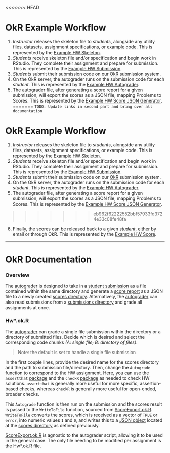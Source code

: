 <<<<<<< HEAD
# OkR Example Workflow

1. *Instructor* releases the skeleton file to *students*, alongside any utility files, datasets, assignment specifications, or example code. This is represented by the [Example HW Skeleton](https://github.com/jadebc-berkeley/PH250B/blob/master/OkR/Hw0_Skeleton.R).
2. *Students* receive skeleton file and/or specification and begin work in RStudio. They complete their assignment and prepare for submission. This is represented by the [Example HW Submission](https://github.com/jadebc-berkeley/PH250B/blob/master/OkR/Hw0_Submission.R).
3. *Students* submit their submission code on our [OkR](okpy.org) submission system.
4. On the OkR server, the autograder runs on the submission code for each *student*. This is represented by the [Example HW Autograder](https://github.com/jadebc-berkeley/PH250B/blob/master/OkR/Hw0.ok.R).
5. The autograder file, after generating a score report for a given submission, will export the scores as a JSON file, mapping Problems to Scores. This is represented by the [Example HW Score JSON Generator](https://github.com/jadebc-berkeley/PH250B/blob/master/OkR/ScoreExport.ok.R).
=======
`TODO: Update links in second part and bring over all documentation`

# OkR Example Workflow

1. *Instructor* releases the skeleton file to *students*, alongside any utility files, datasets, assignment specifications, or example code. This is represented by the [Example HW Skeleton](https://github.com/jadebc-berkeley/okR/blob/master/HW0_Skeleton.R).
2. *Students* receive skeleton file and/or specification and begin work in RStudio. They complete their assignment and prepare for submission. This is represented by the [Example HW Submission](https://github.com/jadebc-berkeley/okR/blob/master/HW0_Submission.R).
3. *Students* submit their submission code on our [OkR](https://okpy.org) submission system.
4. On the OkR server, the autograder runs on the submission code for each *student*. This is represented by the [Example HW Autograder](https://github.com/jadebc-berkeley/okR/blob/master/HW0.ok.R).
5. The autograder file, after generating a score report for a given submission, will export the scores as a JSON file, mapping Problems to Scores. This is represented by the [Example HW Score JSON Generator](https://github.com/jadebc-berkeley/okR/blob/master/ScoreExport.ok.R).
>>>>>>> eb962f62222552bbf57933fd3724e33c08fe48fa
6. Finally, the scores can be released back to a given *student*, either by email or through OkR. This is represented by the [Example HW Score](https://github.com/jadebc-berkeley/PH250B/blob/master/OkR/Hw0Score).

---

# OkR Documentation

### Overview  
The [autograder](https://github.com/jadebc-berkeley/PH250B/blob/basic-autograder/OkR/Hw0.ok.R) is designed to take in a [student submission](https://github.com/jadebc-berkeley/PH250B/blob/basic-autograder/OkR/Hw0_Submission.R) as a file contained within the same directory and generate a [score report](https://github.com/jadebc-berkeley/PH250B/blob/basic-autograder/OkR/Hw0_Scored/Hw0_NP1_ScoreReport.JSON) as a JSON file to a newly created [scores directory](https://github.com/jadebc-berkeley/PH250B/tree/basic-autograder/OkR/Hw0_Scored). Alternatively, the [autograder](https://github.com/jadebc-berkeley/PH250B/blob/basic-autograder/OkR/Hw0.ok.R) can also read submissions from a [submissions directory](https://github.com/jadebc-berkeley/PH250B/tree/basic-autograder/OkR/Hw0_Submissions) and grade all assignments at once.

### Hw*.ok.R
The [autograder](https://github.com/jadebc-berkeley/PH250B/blob/basic-autograder/OkR/Hw0.ok.R) can grade a single file submission within the directory or a directory of submitted files. Decide which is desired and select the corresponding code chunks *(A: single file; B: directory of files)*.
> Note: the default is set to handle a single file submission

In the first couple lines, provide the desired name for the scores directory and the path to submission file/directory. Then, change the `Autograde` function to correspond to the HW assignment. Here, you can use the `assertthat` [package](https://github.com/hadley/assertthat) and the `checkR` [package](https://cran.r-project.org/web/packages/checkr/checkr.pdf) as needed to check HW solutions. `assertthat` is generally more useful for more specific, assertion-based checks, whereas `checkR` is generally more useful for open-ended, broader checks.

This `Autograde` function is then run on the submission and the scores result is passed to the `WriteToFile` function, sourced from [ScoreExport.ok.R](https://github.com/jadebc-berkeley/PH250B/blob/basic-autograder/OkR/ScoreExport.ok.R). `WriteToFile` converts the scores, which is received as a vector of `TRUE` or `error`, into numeric values `1` and `0`, and writes this to a [JSON object](https://github.com/jadebc-berkeley/PH250B/blob/basic-autograder/OkR/Hw0_Scored/Hw0_NP1_ScoreReport.JSON) located at the [scores directory](https://github.com/jadebc-berkeley/PH250B/tree/basic-autograder/OkR/Hw0_Scored) as defined previously.

[ScoreExport.ok.R](https://github.com/jadebc-berkeley/PH250B/blob/basic-autograder/OkR/ScoreExport.ok.R) is agnostic to the autograder script, allowing it to be used in the general case. The only file needing to be modified per assignment is the Hw*.ok.R file.
